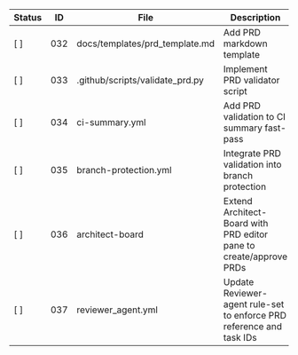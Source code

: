 | Status | ID  | File                              | Description                                                                                               |
|--------|-----|-----------------------------------|-----------------------------------------------------------------------------------------------------------|
| [ ] | 032 | docs/templates/prd_template.md    | Add PRD markdown template                                                                                 |
| [ ] | 033 | .github/scripts/validate_prd.py   | Implement PRD validator script                                                                            |
| [ ] | 034 | ci-summary.yml                    | Add PRD validation to CI summary fast-pass                                                                |
| [ ] | 035 | branch-protection.yml             | Integrate PRD validation into branch protection                                                           |
| [ ] | 036 | architect-board                   | Extend Architect-Board with PRD editor pane to create/approve PRDs                                        |
| [ ] | 037 | reviewer_agent.yml                | Update Reviewer-agent rule-set to enforce PRD reference and task IDs                                      |
